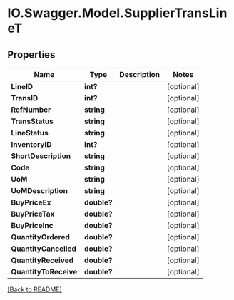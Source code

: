 # IO.Swagger.Model.SupplierTransLineT
## Properties

Name | Type | Description | Notes
------------ | ------------- | ------------- | -------------
**LineID** | **int?** |  | [optional] 
**TransID** | **int?** |  | [optional] 
**RefNumber** | **string** |  | [optional] 
**TransStatus** | **string** |  | [optional] 
**LineStatus** | **string** |  | [optional] 
**InventoryID** | **int?** |  | [optional] 
**ShortDescription** | **string** |  | [optional] 
**Code** | **string** |  | [optional] 
**UoM** | **string** |  | [optional] 
**UoMDescription** | **string** |  | [optional] 
**BuyPriceEx** | **double?** |  | [optional] 
**BuyPriceTax** | **double?** |  | [optional] 
**BuyPriceInc** | **double?** |  | [optional] 
**QuantityOrdered** | **double?** |  | [optional] 
**QuantityCancelled** | **double?** |  | [optional] 
**QuantityReceived** | **double?** |  | [optional] 
**QuantityToReceive** | **double?** |  | [optional] 

 [[Back to README]](../README.md)

